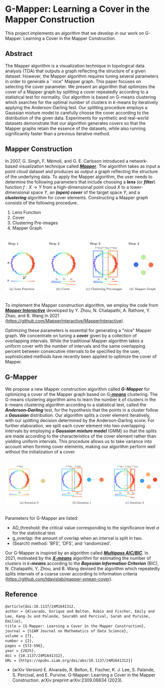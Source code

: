 # G-Mapper: Learning a Cover in the Mapper Construction

This project implements an algorithm that we develop in our work on G-Mapper: Learning a Cover in the Mapper Construction.

## Abstract
The Mapper algorithm is a visualization technique in topological data analysis (TDA) that outputs a graph reflecting the structure of a given dataset. However, the Mapper algorithm requires tuning several parameters in order to generate a ``nice" Mapper graph. This paper focuses on selecting the cover parameter. We present an algorithm that optimizes the cover of a Mapper graph by splitting a cover repeatedly according to a statistical test for normality. Our algorithm is based on G-means clustering which searches for the optimal number of clusters in $k$-means by iteratively applying the Anderson-Darling test. Our splitting procedure employs a Gaussian mixture model to carefully choose the cover according to the distribution of the given data. Experiments for synthetic and real-world datasets demonstrate that our algorithm generates covers so that the Mapper graphs retain the essence of the datasets, while also running significantly faster than a previous iterative method.  


## Mapper Construction
In 2007, G. Singh, F. Mémoli, and G. E. Carlsson introduced a network-based visualization technique called [***Mapper***](http://dx.doi.org/10.2312/SPBG/SPBG07/091-100). The algorithm takes as input a point cloud dataset and produces as output a graph reflecting the structure of the underlying data. To apply the Mapper algorithm, the user needs to determine the following parameters that include choosing a ***lens*** (or ***filter***) function $f:X \to Y$ from a high-dimensional point cloud $X$ to a lower-dimensional space $Y$, an ***(open) cover*** of the target space $Y$, and a ***clustering*** algorithm for cover elements. Constructing a Mapper graph consists of the following procedure.

1. Lens Function
2. Cover
3. Clustering Pre-images
4. Mapper Graph

<br/>
<div align="center">
<img width="800" src="Mapper.png" alt="Mapper Construction">
</div>
<br/>

To implement the Mapper construction algorithm, we employ the code from [***Mapper Interactive***](https://mapperinteractive.github.io/papers/MapperInteractive-final_submission.pdf) developed by Y. Zhou, N. Chalapathi, A. Rathore, Y. Zhao, and B. Wang in 2021 (https://github.com/MapperInteractive/MapperInteractive).


Optimizing these parameters is essential for generating a "nice" Mapper graph. We concentrate on tuning a ***cover*** given by a collection of overlapping intervals. While the traditional Mapper algorithm takes a uniform cover with the number of intervals and the same overlapping percent between consecutive intervals to be specified by the user, sophisticated methods have recently been applied to optimize the cover of Mapper.

## G-Mapper
We propose a new Mapper construction algorithm called ***G-Mapper*** for optimizing a cover of the Mapper graph based on G[***-means***](https://proceedings.neurips.cc/paper_files/paper/2003/file/234833147b97bb6aed53a8f4f1c7a7d8-Paper.pdf) clustering. The G-means clustering algorithm aims to learn the number $k$ of clusters in the $k$-means clustering algorithm according to a statistical test, called the ***Anderson–Darling*** test, for the hypothesis that the points in a cluster follow a ***Gaussian*** distribution. Our algorithm splits a cover element iteratively, with our splitting decision determined by the Anderson–Darling score. For further elaboration, we split each cover element into two overlapping intervals by employing a ***Gaussian mixture model*** (GMM) so that the splits are made according to the characteristics of the cover element rather than yielding uniform intervals. This procedure allows us to take variance into account when forming cover elements, making our algorithm perform well without the initialization of a cover.

<br/>
<div align="center">
<img width="800" src="G-Mapper.png" alt="G-Mapper">
</div>
<br/>

Parameters for G-Mapper are listed:
- AD\_threshold: the critical value corresponding to the significance level $\alpha$ for the statistical test.
- g\_overlap: the amount of overlap when an interval is split in two.
- (Search) method: 'BFS', 'DFS', and 'randomized'.

Our G-Mapper is inspired by an algorithm called [***Multipass AIC/BIC***](https://ieeexplore.ieee.org/stamp/stamp.jsp?tp=&arnumber=9671324). In 2021, motivated by the [***X-means***](https://web.cs.dal.ca/~shepherd/courses/csci6403/clustering/xmeans.pdf) algorithm for estimating the number of clusters in $k$***-means*** according to the ***Bayesian Information Criterion*** (BIC), N. Chalapathi, Y. Zhou, and B. Wang devised the algorithm which repeatedly splits intervals of a coarse cover according to information criteria (https://github.com/tdavislab/mapper-xmean-cover).


## Reference



```
@article{doi:10.1137/24M1641312,
author = {Alvarado, Enrique and Belton, Robin and Fischer, Emily and Lee, Kang-Ju and Palande, Sourabh and Percival, Sarah and Purvine, Emilie},
title = {G-Mapper: Learning a Cover in the Mapper Construction},
journal = {SIAM Journal on Mathematics of Data Science},
volume = {7},
number = {2},
pages = {572-596},
year = {2025},
doi = {10.1137/24M1641312},
URL = {https://epubs.siam.org/doi/abs/10.1137/24M1641312}}
```
* (arXiv Version) E. Alvarado, R. Belton, E. Fischer, K. J. Lee, S. Palande, S. Percival, and E. Purvine. G-Mapper: Learning a Cover in the Mapper Construction. arXiv preprint arXiv:2309.06634 (2023).

